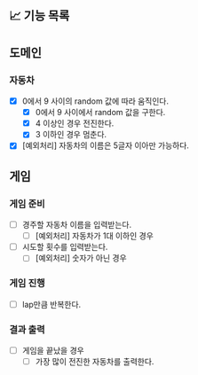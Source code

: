 ## 📈 기능 목록

## 도메인

### 자동차

- [x] 0에서 9 사이의 random 값에 따라 움직인다.
    - [x] 0에서 9 사이에서 random 값을 구한다.
    - [x] 4 이상인 경우 전진한다.
    - [x] 3 이하인 경우 멈춘다.

- [x] [예외처리] 자동차의 이름은 5글자 이아만 가능하다.

## 게임

### 게임 준비

- [ ] 경주할 자동차 이름을 입력받는다.
    - [ ] [예외처리] 자동차가 1대 이하인 경우

- [ ] 시도할 횟수를 입력받는다.
    - [ ] [예외처리] 숫자가 아닌 경우

### 게임 진행

- [ ] lap만큼 반복한다.

### 결과 출력

- [ ] 게임을 끝났을 경우
    - [ ] 가장 많이 전진한 자동차를 출력한다.
